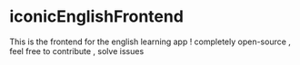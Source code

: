# iconicEnglishFrontend
This is the frontend for the english learning app ! completely open-source , feel free to contribute , solve issues 
